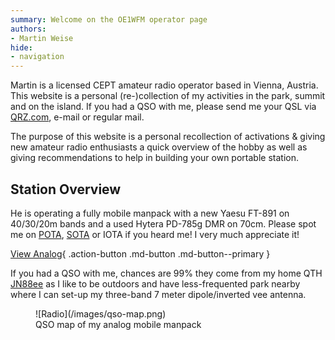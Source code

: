 ```yaml
---
summary: Welcome on the OE1WFM operator page
authors:
- Martin Weise
hide:
- navigation
---
```


Martin is a licensed CEPT amateur radio operator based in Vienna, Austria. This website is a personal
(re-)collection of my activities in the park, summit and on the island. If you had a QSO with me, please send me your
QSL via [QRZ.com](https://www.qrz.com/db/oe1wfm), e-mail or regular mail.

The purpose of this website is a personal recollection of activations & giving new amateur radio enthusiasts a quick
overview of the hobby as well as giving recommendations to help in building your own portable station.

## Station Overview

He is operating a fully mobile manpack with a new Yaesu FT-891 on 40/30/20m bands and a used Hytera PD-785g DMR on 70cm. 
Please spot me on [POTA](https://pota.app/#/profile/OE1WFM), [SOTA](https://sotawatch.sota.org.uk/en/) or IOTA if you heard me! I very much appreciate it!

[View Analog](/analog){ .action-button .md-button .md-button--primary }

If you had a QSO with me, chances are 99% they come from my home 
QTH [JN88ee](https://www.levinecentral.com/ham/grid_square.php?Grid=JN88ee) as I like to be outdoors and have 
less-frequented park nearby where I can set-up my three-band 7 meter dipole/inverted vee antenna.

<figure markdown>
  ![Radio](/images/qso-map.png)
  <figcaption>QSO map of my analog mobile manpack</figcaption>
</figure>
